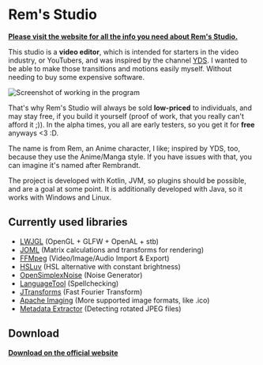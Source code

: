 # Rem's Studio <!-- 's is correct, because it's owned; I thought it may be only for abbreviations of is -->

**[Please visit the website for all the info you need about Rem's Studio.](https://remsstudio.phychi.com)**

This studio is a **video editor**, which is intended for starters in the video industry, or YouTubers,
and was inspired by the channel [YDS](https://www.youtube.com/user/YutsuraidanceStudios). I wanted to be able to make those transitions and motions easily myself. Without needing to buy some expensive software.

![Screenshot of working in the program](https://remsstudio.phychi.com/img/mask%20gs%20add%20to%20ron.png)

That's why Rem's Studio will always be sold **low-priced** to individuals, and may stay free, if you build it yourself (proof of work, that you really can't afford it ;)).
In the alpha times, you all are early testers, so you get it for **free** anyways <3 :D.


The name is from Rem, an Anime character, I like; inspired by YDS, too, because they use the Anime/Manga style. If you have issues with that, you can imagine it's named after Rembrandt.

The project is developed with Kotlin, JVM, so plugins should be possible, and are a goal at some point.
It is additionally developed with Java, so it works with Windows and Linux.

## Currently used libraries

* [LWJGL](https://www.lwjgl.org/) (OpenGL + GLFW + OpenAL + stb)
* [JOML](https://github.com/JOML-CI/JOML) (Matrix calculations and transforms for rendering)
* [FFMpeg](https://ffmpeg.org/) (Video/Image/Audio Import & Export)
* [HSLuv](https://github.com/hsluv/hsluv-java) (HSL alternative with constant brightness)
* [OpenSimplexNoise](https://gist.github.com/KdotJPG/b1270127455a94ac5d19) (Noise Generator)
* [LanguageTool](https://languagetool.org/) (Spellchecking)
* [JTransforms](https://sites.google.com/site/piotrwendykier/software/jtransforms) (Fast Fourier Transform)
* [Apache Imaging](https://commons.apache.org/proper/commons-imaging/) (More supported image formats, like .ico)
* [Metadata Extractor](https://github.com/drewnoakes/metadata-extractor) (Detecting rotated JPEG files)
<!-- * [Caliko](https://github.com/FedUni/caliko) (FABRIK IK) -->

## Download

**[Download on the official website](https://remsstudio.phychi.com/?s=download)**
